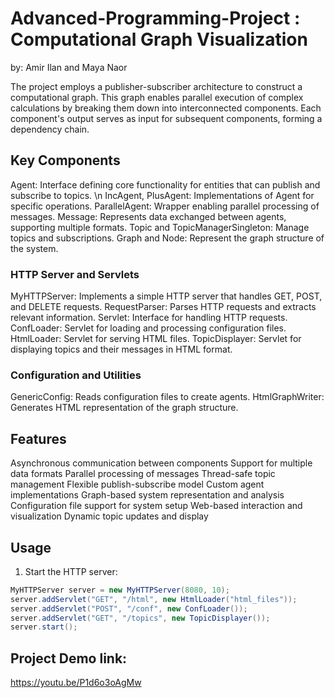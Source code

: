 # Advanced-Programming-Project : Computational Graph Visualization
by: Amir Ilan and Maya Naor

The project employs a publisher-subscriber architecture to construct a computational graph. This graph enables parallel execution of complex calculations by breaking them down into interconnected components. Each component's output serves as input for subsequent components, forming a dependency chain.

## Key Components

Agent: Interface defining core functionality for entities that can publish and subscribe to topics. \n
IncAgent, PlusAgent: Implementations of Agent for specific operations.
ParallelAgent: Wrapper enabling parallel processing of messages.
Message: Represents data exchanged between agents, supporting multiple formats.
Topic and TopicManagerSingleton: Manage topics and subscriptions.
Graph and Node: Represent the graph structure of the system.

### HTTP Server and Servlets
MyHTTPServer: Implements a simple HTTP server that handles GET, POST, and DELETE requests.
RequestParser: Parses HTTP requests and extracts relevant information.
Servlet: Interface for handling HTTP requests.
ConfLoader: Servlet for loading and processing configuration files.
HtmlLoader: Servlet for serving HTML files.
TopicDisplayer: Servlet for displaying topics and their messages in HTML format.

### Configuration and Utilities
GenericConfig: Reads configuration files to create agents.
HtmlGraphWriter: Generates HTML representation of the graph structure.

## Features
Asynchronous communication between components
Support for multiple data formats
Parallel processing of messages
Thread-safe topic management
Flexible publish-subscribe model
Custom agent implementations
Graph-based system representation and analysis
Configuration file support for system setup
Web-based interaction and visualization
Dynamic topic updates and display

## Usage
1. Start the HTTP server:

```java
MyHTTPServer server = new MyHTTPServer(8080, 10);
server.addServlet("GET", "/html", new HtmlLoader("html_files"));
server.addServlet("POST", "/conf", new ConfLoader());
server.addServlet("GET", "/topics", new TopicDisplayer());
server.start();
```

## Project Demo link:
https://youtu.be/P1d6o3oAgMw

